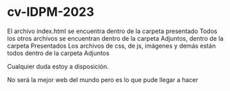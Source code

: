 # cv-IDPM-2023

El archivo index.html se encuentra dentro de la carpeta presentado
Todos los otros archivos se encuentran dentro de la carpeta Adjuntos, dentro de la carpeta Presentados
Los archivos de css, de js, imágenes y demás están todos dentro de la carpeta Adjuntos

Cualquier duda estoy a disposición.

No será la mejor web del mundo pero es lo que pude llegar a hacer
